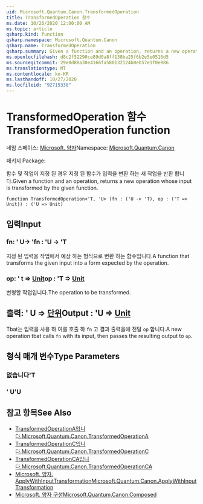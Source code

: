 ```yaml
---
uid: Microsoft.Quantum.Canon.TransformedOperation
title: TransformedOperation 함수
ms.date: 10/26/2020 12:00:00 AM
ms.topic: article
qsharp.kind: function
qsharp.namespace: Microsoft.Quantum.Canon
qsharp.name: TransformedOperation
qsharp.summary: Given a function and an operation, returns a new operation whose input is transformed by the given function.
ms.openlocfilehash: d8c2f52290ce89d0a8ff138ba25f6b2e5e0516d5
ms.sourcegitcommit: 29e0d88a30e4166fa580132124b0eb57e1f0e986
ms.translationtype: MT
ms.contentlocale: ko-KR
ms.lasthandoff: 10/27/2020
ms.locfileid: "92715338"
---
```

# <a name="transformedoperation-function"></a><span data-ttu-id="5591e-102">TransformedOperation 함수</span><span class="sxs-lookup"><span data-stu-id="5591e-102">TransformedOperation function</span></span>

<span data-ttu-id="5591e-103">네임 스페이스: [Microsoft. 양자](xref:Microsoft.Quantum.Canon)</span><span class="sxs-lookup"><span data-stu-id="5591e-103">Namespace: [Microsoft.Quantum.Canon](xref:Microsoft.Quantum.Canon)</span></span>

<span data-ttu-id="5591e-104">패키지 [](https://nuget.org/packages/)</span><span class="sxs-lookup"><span data-stu-id="5591e-104">Package: [](https://nuget.org/packages/)</span></span>


<span data-ttu-id="5591e-105">함수 및 작업이 지정 된 경우 지정 된 함수가 입력을 변환 하는 새 작업을 반환 합니다.</span><span class="sxs-lookup"><span data-stu-id="5591e-105">Given a function and an operation, returns a new operation whose input is transformed by the given function.</span></span>

```qsharp
function TransformedOperation<'T, 'U> (fn : ('U -> 'T), op : ('T => Unit)) : ('U => Unit)
```


## <a name="input"></a><span data-ttu-id="5591e-106">입력</span><span class="sxs-lookup"><span data-stu-id="5591e-106">Input</span></span>

### <a name="fn--u---t"></a><span data-ttu-id="5591e-107">fn: ' U-> '</span><span class="sxs-lookup"><span data-stu-id="5591e-107">fn : 'U -> 'T</span></span>

<span data-ttu-id="5591e-108">지정 된 입력을 작업에서 예상 하는 형식으로 변환 하는 함수입니다.</span><span class="sxs-lookup"><span data-stu-id="5591e-108">A function that transforms the given input into a form expected by the operation.</span></span>


### <a name="op--t--unit"></a><span data-ttu-id="5591e-109">op: ' t => [Unit](xref:microsoft.quantum.lang-ref.unit)</span><span class="sxs-lookup"><span data-stu-id="5591e-109">op : 'T => [Unit](xref:microsoft.quantum.lang-ref.unit)</span></span> 

<span data-ttu-id="5591e-110">변형할 작업입니다.</span><span class="sxs-lookup"><span data-stu-id="5591e-110">The operation to be transformed.</span></span>



## <a name="output--u--unit"></a><span data-ttu-id="5591e-111">출력: ' U => [단위](xref:microsoft.quantum.lang-ref.unit)</span><span class="sxs-lookup"><span data-stu-id="5591e-111">Output : 'U => [Unit](xref:microsoft.quantum.lang-ref.unit)</span></span> 

<span data-ttu-id="5591e-112">Tbat는 입력을 사용 하 여를 호출 하 `fn` 고 결과 출력을에 전달 `op` 합니다.</span><span class="sxs-lookup"><span data-stu-id="5591e-112">A new operation tbat calls `fn` with its input, then passes the resulting output to `op`.</span></span>

## <a name="type-parameters"></a><span data-ttu-id="5591e-113">형식 매개 변수</span><span class="sxs-lookup"><span data-stu-id="5591e-113">Type Parameters</span></span>

### <a name="t"></a><span data-ttu-id="5591e-114">없습니다</span><span class="sxs-lookup"><span data-stu-id="5591e-114">'T</span></span>


### <a name="u"></a><span data-ttu-id="5591e-115">' U</span><span class="sxs-lookup"><span data-stu-id="5591e-115">'U</span></span>



## <a name="see-also"></a><span data-ttu-id="5591e-116">참고 항목</span><span class="sxs-lookup"><span data-stu-id="5591e-116">See Also</span></span>

- [<span data-ttu-id="5591e-117">TransformedOperationA입니다.</span><span class="sxs-lookup"><span data-stu-id="5591e-117">Microsoft.Quantum.Canon.TransformedOperationA</span></span>](xref:Microsoft.Quantum.Canon.TransformedOperationA)
- [<span data-ttu-id="5591e-118">TransformedOperationC입니다.</span><span class="sxs-lookup"><span data-stu-id="5591e-118">Microsoft.Quantum.Canon.TransformedOperationC</span></span>](xref:Microsoft.Quantum.Canon.TransformedOperationC)
- [<span data-ttu-id="5591e-119">TransformedOperationCA입니다.</span><span class="sxs-lookup"><span data-stu-id="5591e-119">Microsoft.Quantum.Canon.TransformedOperationCA</span></span>](xref:Microsoft.Quantum.Canon.TransformedOperationCA)
- [<span data-ttu-id="5591e-120">Microsoft. 양자. ApplyWithInputTransformation</span><span class="sxs-lookup"><span data-stu-id="5591e-120">Microsoft.Quantum.Canon.ApplyWithInputTransformation</span></span>](xref:Microsoft.Quantum.Canon.ApplyWithInputTransformation)
- [<span data-ttu-id="5591e-121">Microsoft. 양자 구성</span><span class="sxs-lookup"><span data-stu-id="5591e-121">Microsoft.Quantum.Canon.Composed</span></span>](xref:Microsoft.Quantum.Canon.Composed)
